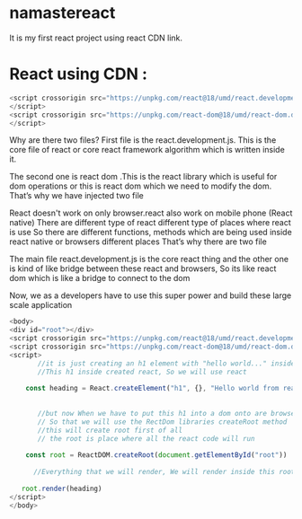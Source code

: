 # namastereact
It is my first react project using react CDN link.
# React using CDN :
```js
<script crossorigin src="https://unpkg.com/react@18/umd/react.development.js">
</script>
<script crossorigin src="https://unpkg.com/react-dom@18/umd/react-dom.development.js">
</script>
```
Why are there two files?
First file is the react.development.js. This is the core file of react or core react framework algorithm which is written inside it.

The second one is react dom .This is the react library which is useful for dom operations or this is react dom which we need to modify the dom.
That’s why we have injected two file

React doesn't work on only browser.react also work on mobile phone (React native)
There are different type of react different type of places where  react is use
So there are different functions, methods which are being used inside react native or browsers different places That’s why there are two file

The main file react.development.js is the core react thing and the other one is kind of like bridge between these react and browsers, So its like react dom which is like a bridge to connect to the dom

Now, we as a developers have to use this super power and build these large scale application
```js
<body>
<div id="root"></div>
<script crossorigin src="https://unpkg.com/react@18/umd/react.development.js"></script>
<script crossorigin src="https://unpkg.com/react-dom@18/umd/react-dom.development.js"></script>
<script>
       //it is just creating an h1 element with "hello world..." inside react, That is a core react thing
       //This h1 inside created react, So we will use react
 
    const heading = React.createElement("h1", {}, "Hello world from react")
    
       
       //but now When we have to put this h1 into a dom onto are browsers
       // So that we will use the RectDom libraries createRoot method
       //this will create root first of all
       // the root is place where all the react code will run
      
    const root = ReactDOM.createRoot(document.getElementById("root"))
     
      //Everything that we will render, We will render inside this root
    
   root.render(heading)
</script>
</body>
```
